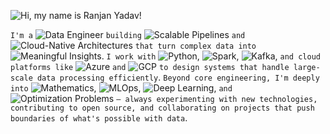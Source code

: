 ![Hi, my name is Ranjan Yadav!](https://readme-typing-svg.herokuapp.com?font=Orbitron&size=28&duration=3000&pause=1000&color=FF80A0&center=false&vCenter=true&width=500&lines=Hi%2C+my+name+is+Ranjan+Yadav!+👋)

`I'm a` ![Data Engineer](https://img.shields.io/badge/Data%20Engineer-FF80A0?style=flat&logoColor=white) `building` ![Scalable Pipelines](https://img.shields.io/badge/Scalable%20Pipelines-A0E0FF?style=flat&logoColor=white) `and` ![Cloud-Native Architectures](https://img.shields.io/badge/Cloud--Native%20Architectures-E0E0A0?style=flat&logoColor=black) `that turn complex data into` ![Meaningful Insights](https://img.shields.io/badge/Meaningful%20Insights-A0F080?style=flat&logoColor=black). `I work with` ![Python](https://img.shields.io/badge/Python-80FFD0?style=flat&logo=python&logoColor=black), ![Spark](https://img.shields.io/badge/Spark-FFD180?style=flat&logo=apachespark&logoColor=black), ![Kafka](https://img.shields.io/badge/Kafka-FFB0F0?style=flat&logo=apachekafka&logoColor=black), `and cloud platforms like` ![Azure](https://img.shields.io/badge/Azure-A0E0FF?style=flat&logo=microsoftazure&logoColor=black) `and` ![GCP](https://img.shields.io/badge/GCP-80FFD0?style=flat&logo=googlecloud&logoColor=black) `to design systems that handle large-scale data processing efficiently`. `Beyond core engineering, I'm deeply into` ![Mathematics](https://img.shields.io/badge/Mathematics-FFD180?style=flat&logoColor=black), ![MLOps](https://img.shields.io/badge/MLOps-FF80A0?style=flat&logoColor=white), ![Deep Learning](https://img.shields.io/badge/Deep%20Learning-A0E0FF?style=flat&logoColor=black), `and` ![Optimization Problems](https://img.shields.io/badge/Optimization%20Problems-A0F080?style=flat&logoColor=black) `— always experimenting with new technologies, contributing to open source, and collaborating on projects that push boundaries of what's possible with data`.
